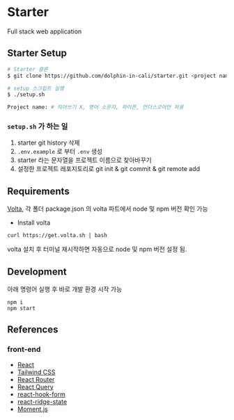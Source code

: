 # Starter

Full stack web application

## Starter Setup

```bash
# Starter 클론
$ git clone https://github.com/dolphin-in-cali/starter.git <project name>

# setup 스크립트 실행
$ ./setup.sh

Project name: # 띄어쓰기 X, 영어 소문자, 하이픈, 언더스코어만 허용

```

### `setup.sh` 가 하는 일

1. starter git history 삭제
2. `.env.example` 로 부터 `.env` 생성
3. starter 라는 문자열을 프로젝트 이름으로 찾아바꾸기
4. 설정한 프로젝트 레포지토리로 git init & git commit & git remote add

## Requirements

[Volta](https://volta.sh/), 각 폴더 package.json 의 volta 파트에서 node 및 npm 버전 확인 가능

- Install volta

```
curl https://get.volta.sh | bash
```

volta 설치 후 터미널 재시작하면 자동으로 node 및 npm 버전 설정 됨.

## Development

아래 명령어 실행 후 바로 개발 환경 시작 가능

```
npm i
npm start
```

## References

### front-end

- [React](https://reactjs.org)
- [Tailwind CSS](https://tailwindcss.com)
- [React Router](https://reactrouter.com)
- [React Query](https://react-query.tanstack.com)
- [react-hook-form](https://react-hook-form.com)
- [react-ridge-state](https://github.com/web-ridge/react-ridge-state)
- [Moment.js](https://momentjs.com)
